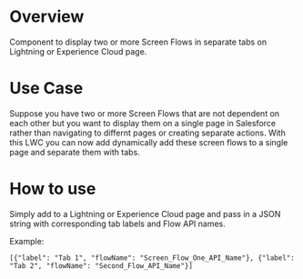 # Overview

Component to display two or more Screen Flows in separate tabs on Lightning or Experience Cloud page.

# Use Case

Suppose you have two or more Screen Flows that are not dependent on each other but you want to display them on a single page in Salesforce rather than navigating to differnt pages or creating separate actions. With this LWC you can now add dynamically add these screen flows to a single page and separate them with tabs.

# How to use

Simply add to a Lightning or Experience Cloud page and pass in a JSON string with corresponding tab labels and Flow API names.

Example: 

`[{"label": "Tab 1", "flowName": "Screen_Flow_One_API_Name"}, {"label": "Tab 2", "flowName": "Second_Flow_API_Name"}]`

